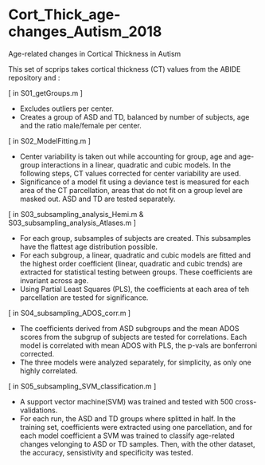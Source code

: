 # Cort_Thick_age-changes_Autism_2018
Age-related changes in Cortical Thickness in Autism


This set of scprips takes cortical thickness (CT) values from the ABIDE repository and :

[ in S01_getGroups.m ] 
- Excludes outliers per center.
- Creates a group of ASD and TD, balanced by number of subjects, age and the ratio male/female per center.


[ in S02_ModelFitting.m ]
- Center variability is taken out while accounting for group, age and age-group interactions in a linear, quadratic and cubic models. In the following steps, CT values corrected for center variability are used. 
- Significance of a model fit using a deviance test is measured for each area of the CT parcellation, areas that do not fit on a group level are masked out. ASD and TD are tested separately.


[ in S03_subsampling_analysis_Hemi.m & S03_subsampling_analysis_Atlases.m ]
- For each group, subsamples of subjects are created. This subsamples have the flattest age distribution possible. 
- For each subgroup, a linear, quadratic and cubic models are fitted and the highest order coefficient (linear, quadratic and cubic trends) are extracted for statistical testing between groups. These coefficients are invariant across age.
- Using Partial Least Squares (PLS), the coefficients at each area of teh parcellation are tested for significance. 


[ in S04_subsampling_ADOS_corr.m ]
- The coefficients derived from ASD subgroups and the mean ADOS scores from the subgrup of subjects are tested for correlations. Each model is correlated with mean ADOS with PLS, the p-vals are bonferroni corrected. 
- The three models were analyzed separately, for simplicity, as only one highly correlated.


[ in S05_subsampling_SVM_classification.m ]
- A support vector machine(SVM) was trained and tested with 500 cross-validations. 
- For each run, the ASD and TD groups where splitted in half. In the training set, coefficients were extracted using one parcellation, and for each model coefficient a SVM was trained to classify age-related changes velonging to ASD or TD samples. Then, with the other dataset, the accuracy, sensistivity and specificity was tested. 
